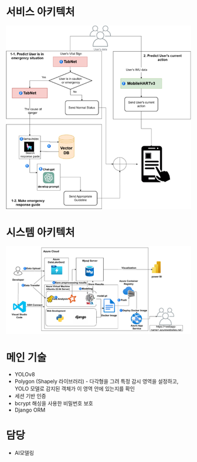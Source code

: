 # 서비스 아키텍처
<p align="center"> 
  <img src="https://github.com/kimseongho3077/safetydetection/blob/main/%EC%84%9C%EB%B9%84%EC%8A%A4%20%EC%95%84%ED%82%A4%ED%85%8D%EC%B2%98.png" width="1000">
</p> 

# 시스템 아키텍처
<p align="center"> 
  <img src="https://github.com/kimseongho3077/safetydetection/blob/main/%EC%8B%9C%EC%8A%A4%ED%85%9C%20%EC%95%84%ED%82%A4%ED%85%8D%EC%B2%98.png" width="1000">
</p> 


# 메인 기술
 - YOLOv8
 - Polygon (Shapely 라이브러리) - 다각형을 그려 특정 감시 영역을 설정하고, YOLO 모델로 감지된 객체가 이 영역 안에 있는지를 확인
 - 세션 기반 인증
 - bcrypt 해싱을 사용한 비밀번호 보호
 - Django ORM

# 담당 
 - AI모델링
